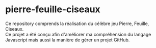 # pierre-feuille-ciseaux
Ce repository comprends la réalisation du célèbre jeu Pierre, Feuille, Ciseaux.  
Ce projet a été conçu afin d'améliorer ma compréhension du langage Javascript mais aussi la manière de gérer un projet GitHub.
